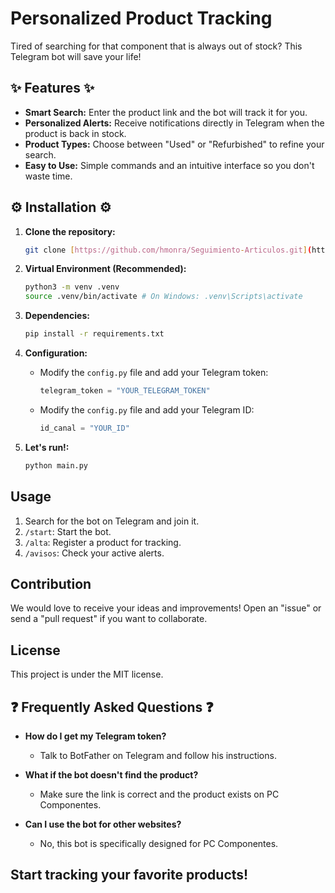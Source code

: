 # Personalized Product Tracking

Tired of searching for that component that is always out of stock? This Telegram bot will save your life!

## ✨ Features ✨

*   **Smart Search:** Enter the product link and the bot will track it for you.
*   **Personalized Alerts:** Receive notifications directly in Telegram when the product is back in stock.
*   **Product Types:** Choose between "Used" or "Refurbished" to refine your search.
*   **Easy to Use:** Simple commands and an intuitive interface so you don't waste time.

## ⚙️ Installation ⚙️

1. **Clone the repository:**

    ```bash
    git clone [https://github.com/hmonra/Seguimiento-Articulos.git](https://github.com/hmonra/Seguimiento-Articulos.git)
    ```

2. **Virtual Environment (Recommended):**

    ```bash
    python3 -m venv .venv
    source .venv/bin/activate # On Windows: .venv\Scripts\activate
    ```

3. **Dependencies:**

    ```bash
    pip install -r requirements.txt
    ```

4. **Configuration:**

    * Modify the `config.py` file and add your Telegram token:

        ```python
        telegram_token = "YOUR_TELEGRAM_TOKEN"
        ```
    * Modify the `config.py` file and add your Telegram ID:

        ```python
        id_canal = "YOUR_ID"
        ```

5. **Let's run!:**

    ```bash
    python main.py
    ```

## Usage

1. Search for the bot on Telegram and join it.
2. `/start`: Start the bot.
3. `/alta`: Register a product for tracking.
4. `/avisos`: Check your active alerts.

## Contribution

We would love to receive your ideas and improvements! Open an "issue" or send a "pull request" if you want to collaborate.

## License

This project is under the MIT license.

## ❓ Frequently Asked Questions ❓

*   **How do I get my Telegram token?**

    * Talk to BotFather on Telegram and follow his instructions.

*   **What if the bot doesn't find the product?**

    * Make sure the link is correct and the product exists on PC Componentes.

*   **Can I use the bot for other websites?**

    * No, this bot is specifically designed for PC Componentes.

## Start tracking your favorite products!